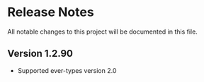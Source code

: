 # Release Notes

All notable changes to this project will be documented in this file.

## Version 1.2.90

- Supported ever-types version 2.0
